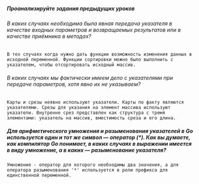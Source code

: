 ##### Проанализируйте задания предыдущих уроков

###### В каких случаях необходима была явная передача указателя в качестве входных параметров и возвращаемых результатов или в качестве приёмника в методах?

``
В тех случаях когда нужно дать функции возможность изменения данных в исходной переменной. Функции сортировки можно было выполнить с указателем, чтобы отсортировать исходный массив.
``
###### В каких случаях мы фактически имеем дело с указателями при передаче параметров, хотя явно их не указываем?

``
Карты и срезы неявно используют указатели.
Карты по факту являются указателями.
Срезы для указания на элемент массива используют указатели. Внутренне срез представлен как структура с тремя элементами: указатель на массив, вместимость среза и его длина.
``
<br />

##### Для арифметического умножения и разыменования указателей в Go используется один и тот же символ — оператор (*). Как вы думаете, как компилятор Go понимает, в каких случаях в выражении имеется в виду умножение, а в каких — разыменование указателя?

``
Умножение - оператор для которого необходимы два значения, а для оператора разыменования '*' используется в роли префикса для единственной переменной.
``
<br />